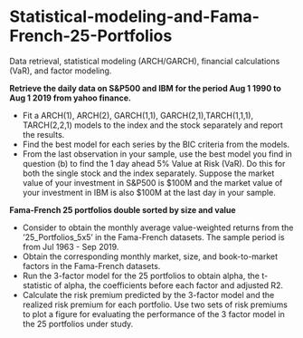 # Statistical-modeling-and-Fama-French-25-Portfolios
Data retrieval, statistical modeling (ARCH/GARCH), financial calculations (VaR), and factor modeling.

**Retrieve the daily data on S&P500 and IBM for the period Aug 1 1990 to Aug 1 2019 from yahoo
finance.**

 + Fit a ARCH(1), ARCH(2), GARCH(1,1), GARCH(2,1),TARCH(1,1,1), TARCH(2,2,1) models to the index and the stock separately and report the results.<br>
 + Find the best model for each series by the BIC criteria from the models.<br>
 + From the last observation in your sample, use the best model you find in question (b) to find the 1 day ahead 5% Value at Risk (VaR). Do this for both the single stock and the index separately. Suppose the market value of your investment in S&P500 is $100M and the market value of your investment in IBM is also $100M at the last day in your sample.

 **Fama-French 25 portfolios double sorted by size and value**
 
  + Consider to obtain the monthly average value-weighted returns from the ’25_Portfolios_5x5’ in the Fama-French datasets. The sample period is from Jul 1963 - Sep 2019.<br>
  + Obtain the corresponding monthly market, size, and book-to-market factors in the Fama-French
datasets.<br>
  + Run the 3-factor model for the 25 portfolios to obtain alpha, the t-statistic of alpha, the coefficients
before each factor and adjusted R2.<br>
  + Calculate the risk premium predicted by the 3-factor model and the realized risk premium for each portfolio. Use two sets of risk premiums to plot a figure for evaluating the performance of the 3 factor model in the 25 portfolios under study.
